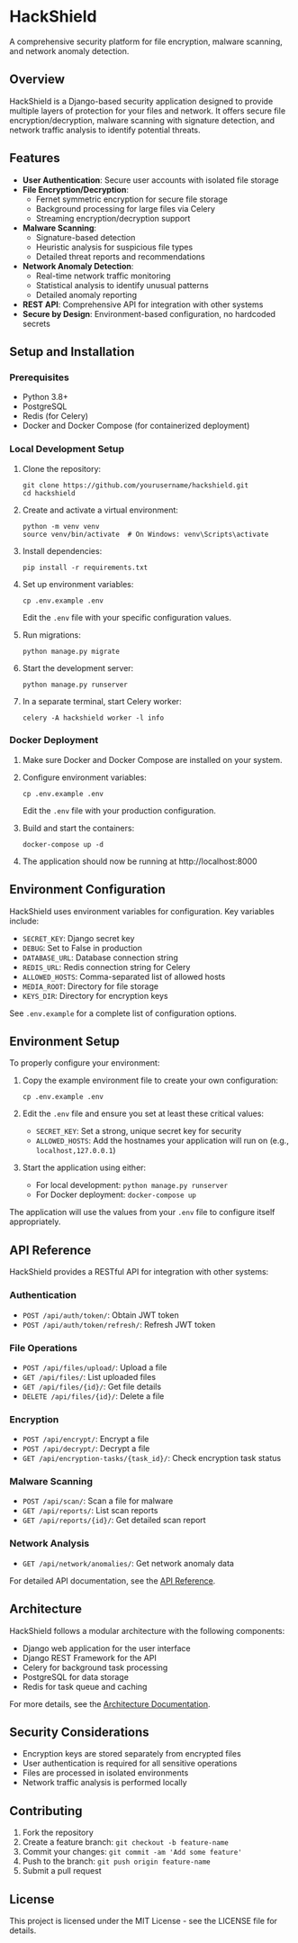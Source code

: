 # HackShield

A comprehensive security platform for file encryption, malware scanning, and network anomaly detection.

## Overview

HackShield is a Django-based security application designed to provide multiple layers of protection for your files and network. It offers secure file encryption/decryption, malware scanning with signature detection, and network traffic analysis to identify potential threats.

## Features

- **User Authentication**: Secure user accounts with isolated file storage
- **File Encryption/Decryption**: 
  - Fernet symmetric encryption for secure file storage
  - Background processing for large files via Celery
  - Streaming encryption/decryption support
- **Malware Scanning**:
  - Signature-based detection
  - Heuristic analysis for suspicious file types
  - Detailed threat reports and recommendations
- **Network Anomaly Detection**:
  - Real-time network traffic monitoring
  - Statistical analysis to identify unusual patterns
  - Detailed anomaly reporting
- **REST API**: Comprehensive API for integration with other systems
- **Secure by Design**: Environment-based configuration, no hardcoded secrets

## Setup and Installation

### Prerequisites

- Python 3.8+
- PostgreSQL
- Redis (for Celery)
- Docker and Docker Compose (for containerized deployment)

### Local Development Setup

1. Clone the repository:
   ```
   git clone https://github.com/yourusername/hackshield.git
   cd hackshield
   ```

2. Create and activate a virtual environment:
   ```
   python -m venv venv
   source venv/bin/activate  # On Windows: venv\Scripts\activate
   ```

3. Install dependencies:
   ```
   pip install -r requirements.txt
   ```

4. Set up environment variables:
   ```
   cp .env.example .env
   ```
   Edit the `.env` file with your specific configuration values.

5. Run migrations:
   ```
   python manage.py migrate
   ```

6. Start the development server:
   ```
   python manage.py runserver
   ```

7. In a separate terminal, start Celery worker:
   ```
   celery -A hackshield worker -l info
   ```

### Docker Deployment

1. Make sure Docker and Docker Compose are installed on your system.

2. Configure environment variables:
   ```
   cp .env.example .env
   ```
   Edit the `.env` file with your production configuration.

3. Build and start the containers:
   ```
   docker-compose up -d
   ```

4. The application should now be running at http://localhost:8000

## Environment Configuration

HackShield uses environment variables for configuration. Key variables include:

- `SECRET_KEY`: Django secret key
- `DEBUG`: Set to False in production
- `DATABASE_URL`: Database connection string
- `REDIS_URL`: Redis connection string for Celery
- `ALLOWED_HOSTS`: Comma-separated list of allowed hosts
- `MEDIA_ROOT`: Directory for file storage
- `KEYS_DIR`: Directory for encryption keys

See `.env.example` for a complete list of configuration options.

## Environment Setup

To properly configure your environment:

1. Copy the example environment file to create your own configuration:
   ```
   cp .env.example .env
   ```

2. Edit the `.env` file and ensure you set at least these critical values:
   - `SECRET_KEY`: Set a strong, unique secret key for security
   - `ALLOWED_HOSTS`: Add the hostnames your application will run on (e.g., `localhost,127.0.0.1`)

3. Start the application using either:
   - For local development: `python manage.py runserver`
   - For Docker deployment: `docker-compose up`

The application will use the values from your `.env` file to configure itself appropriately.

## API Reference

HackShield provides a RESTful API for integration with other systems:

### Authentication

- `POST /api/auth/token/`: Obtain JWT token
- `POST /api/auth/token/refresh/`: Refresh JWT token

### File Operations

- `POST /api/files/upload/`: Upload a file
- `GET /api/files/`: List uploaded files
- `GET /api/files/{id}/`: Get file details
- `DELETE /api/files/{id}/`: Delete a file

### Encryption

- `POST /api/encrypt/`: Encrypt a file
- `POST /api/decrypt/`: Decrypt a file
- `GET /api/encryption-tasks/{task_id}/`: Check encryption task status

### Malware Scanning

- `POST /api/scan/`: Scan a file for malware
- `GET /api/reports/`: List scan reports
- `GET /api/reports/{id}/`: Get detailed scan report

### Network Analysis

- `GET /api/network/anomalies/`: Get network anomaly data

For detailed API documentation, see the [API Reference](docs/api-reference.md).

## Architecture

HackShield follows a modular architecture with the following components:

- Django web application for the user interface
- Django REST Framework for the API
- Celery for background task processing
- PostgreSQL for data storage
- Redis for task queue and caching

For more details, see the [Architecture Documentation](docs/architecture.md).

## Security Considerations

- Encryption keys are stored separately from encrypted files
- User authentication is required for all sensitive operations
- Files are processed in isolated environments
- Network traffic analysis is performed locally

## Contributing

1. Fork the repository
2. Create a feature branch: `git checkout -b feature-name`
3. Commit your changes: `git commit -am 'Add some feature'`
4. Push to the branch: `git push origin feature-name`
5. Submit a pull request

## License

This project is licensed under the MIT License - see the LICENSE file for details.

